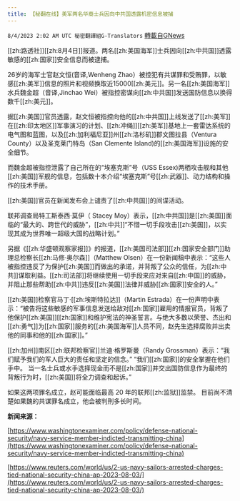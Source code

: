 ```yaml
---
title: 【秘翻在线】美军两名华裔士兵因向中共国透露机密信息被捕
---
```

`8/4/2023 2:02 AM UTC 秘密翻譯組G-Translators` [轉載自GNews](https://gnews.org/articles/1522221)

[[zh:路透社]][[zh:8月4日]]报道。两名[[zh:美国海军]]士兵因向[[zh:中共国]]透露敏感的[[zh:国家]]安全信息而被逮捕。

26岁的海军士官赵文恒(音译,Wenheng Zhao）被控犯有共谋罪和受贿罪，以敏感[[zh:美军]]信息的照片和视频换取近15000[[zh:美元]]。另一名[[zh:美国海军]]水兵魏金超（音译,Jinchao Wei）被指控密谋向[[zh:中共国]]发送国防信息以换得数千[[zh:美元]]。

据[[zh:美国]]官员透露，赵文恒被指控向他的[[zh:中共国]]上线发送了[[zh:美军]]在[[zh:印太地区]]军事演习的计划、[[zh:冲绳]][[zh:美军]]基地上一套雷达系统的电气图和蓝图，以及[[zh:加利福尼亚]]州[[zh:洛杉矶]]郡文图拉县（Ventura County）以及圣克莱门特岛（San Clemente Island)的[[zh:美国海军]]设施的安全细节。

而魏金超被指控泄露了自己所在的“埃塞克斯”号（USS Essex)两栖攻击舰和其他[[zh:美国]]军舰的信息，包括数十本介绍“埃塞克斯”号[[zh:武器]]、动力结构和操作的技术手册。

[[zh:美国]]官员在新闻发布会上谴责了[[zh:中共国]]的间谍活动。

联邦调查局特工斯泰西·莫伊（ Stacey Moy）表示，[[zh:中共国]]是[[zh:美国]]面临的“最大的、跨世代的威胁”，[[zh:中共]]“不惜一切手段攻击[[zh:美国]]，以实现其成为世界唯一超级大国的战略计划。”

另据《[[zh:华盛顿观察家报]]》的报道，[[zh:美国司法部]][[zh:国家安全部门]]助理总检察长[[zh:马修·奥尔森]]（Matthew Olsen）在一份新闻稿中表示：“这些人被指控违反了为保护[[zh:美国]]而做出的承诺，并背叛了公众的信任，为[[zh:中共]]谋取利益。[[zh:司法部]]将继续使用一切手段来应对来自[[zh:中国]]的威胁，并阻止那些帮助[[zh:中共]]违反[[zh:美国]]法律并威胁[[zh:国家]]安全的人。”

[[zh:美国]]检察官马丁·[[zh:埃斯特拉达]]（Martin Estrada）在一份声明中表示：“被告将这些敏感的军事信息发送给敌对[[zh:国家]]雇用的情报官员，背叛了他保护[[zh:美国]][[zh:国家]]和维护宪法的神圣誓言。与绝大多数以荣誉、杰出和[[zh:勇气]]为[[zh:国家]]服务的[[zh:美国海军]]人员不同，赵先生选择腐败并出卖他的同事和他的[[zh:国家]]。”        

[[zh:加州]]南区[[zh:联邦检察官]]兰迪·格罗斯曼（Randy Grossman）表示：“我们赋予我们的军人巨大的责任和坚定的信念。”  “我们[[zh:国家]]的安全掌握在他们手中。 当一名士兵或水手选择现金而不是[[zh:国家]]并交出国防信息作为最终的背叛行为时，[[zh:美国]]将全力调查和起诉。”

如果这两项罪名成立，赵可能面临最高 20 年的联邦[[zh:监狱]]监禁。 目前尚不清楚如果魏的共谋罪名成立，他会被判刑多长时间。

**新闻来源：**

[https://www.washingtonexaminer.com/policy/defense-national-security/navy-service-member-indicted-transmitting-china](https://www.washingtonexaminer.com/policy/defense-national-security/navy-service-member-indicted-transmitting-china)

[https://www.reuters.com/world/us/2-us-navy-sailors-arrested-charges-tied-national-security-china-ap-2023-08-03/](https://www.reuters.com/world/us/2-us-navy-sailors-arrested-charges-tied-national-security-china-ap-2023-08-03/)
